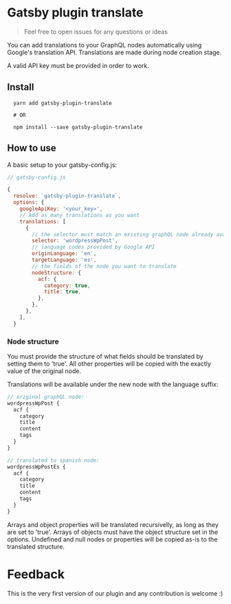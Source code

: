 # Gatsby plugin translate

>
> Feel free to open issues for any questions or ideas
>

You can add translations to your GraphQL nodes automatically using Google's translation API. Translations are made during node creation stage.

A valid API key must be provided in order to work.

## Install

```shell
  yarn add gatsby-plugin-translate

  # OR

  npm install --save gatsby-plugin-translate
```

## How to use

A basic setup to your gatsby-config.js:

```js
// gatsby-config.js

{
  resolve: `gatsby-plugin-translate`,
  options: {
    googleApiKey: '<your_key>',
    // Add as many translations as you want
    translations: [
      {
        // the selector must match an existing graphQL node already available
        selector: 'wordpressWpPost',
        // language codes provided by Google API
        originLanguage: 'en',
        targetLanguage: 'es',
        // the fields of the node you want to translate
        nodeStructure: {
          acf: {
            category: true,
            title: true,
          },
        },
      },
    ],
  }

```

### Node structure

You must provide the structure of what fields should be translated by setting them to 'true'. All other properties will be copied with the exactly value of the original node.

Translations will be available under the new node with the language suffix:

```js
// original graphQL node:
wordpressWpPost {
  acf {
    category
    title
    content
    tags
  }
}

// translated to spanish node:
wordpressWpPostEs {
  acf {
    category
    title
    content
    tags
  }
}
```

Arrays and object properties will be translated recursivelly, as long as they are set to 'true'. Arrays of objects must have the object structure set in the options. Undefined and null nodes or properties will be copied as-is to the translated structure.

# Feedback
This is the very first version of our plugin and any contribution is welcome :)
